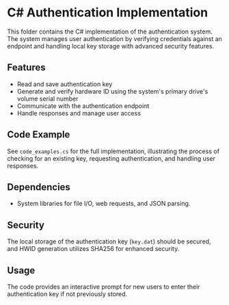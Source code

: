 # C# Authentication Implementation

This folder contains the C# implementation of the authentication system. The system manages user authentication by verifying credentials against an endpoint and handling local key storage with advanced security features.

## Features
- Read and save authentication key
- Generate and verify hardware ID using the system's primary drive's volume serial number
- Communicate with the authentication endpoint
- Handle responses and manage user access

## Code Example
See `code_examples.cs` for the full implementation, illustrating the process of checking for an existing key, requesting authentication, and handling user responses.

## Dependencies
- System libraries for file I/O, web requests, and JSON parsing.

## Security
The local storage of the authentication key (`key.dat`) should be secured, and HWID generation utilizes SHA256 for enhanced security.

## Usage
The code provides an interactive prompt for new users to enter their authentication key if not previously stored.
